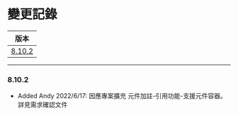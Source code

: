 變更記錄
===
| 版本 |
| :---: |
| [8.10.2](#v8_10_2) |

***

### <a id='v8_10_2'></a>8.10.2
* Added Andy 2022/6/17: 因應專案擴充 元件加註-引用功能-支援元件容器。詳見需求確認文件

 
<!-- 圖片 -->


<!-- 超連結 -->
